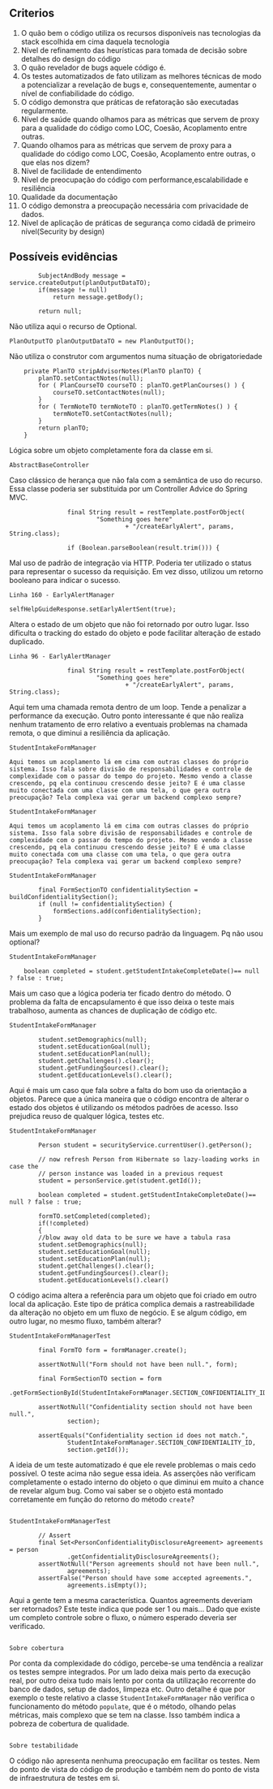 ## Criterios

1. O quão bem o código utiliza os recursos disponíveis nas tecnologias da stack escolhida em cima daquela tecnologia
1. Nível de refinamento das heurísticas para tomada de decisão sobre detalhes do design do código
1. O quão revelador de bugs aquele código é.
1. Os testes automatizados de fato utilizam as melhores técnicas de modo a potencializar a revelação de bugs e, consequentemente, aumentar o nível de confiabilidade do código.
1. O código demonstra que práticas de refatoração são executadas regularmente. 
1. Nível de saúde quando olhamos para as métricas que servem de proxy para a qualidade do código como LOC, Coesão, Acoplamento entre outras.
7. Quando olhamos para as métricas que servem de proxy para a qualidade do código como LOC, Coesão, Acoplamento entre outras, o que elas nos dizem?
8. Nível de facilidade de entendimento
9. Nível de preocupação do código com performance,escalabilidade e resiliência
10. Qualidade da documentação
11. O código demonstra a preocupação necessária com privacidade de dados.
12. Nível de aplicação de práticas de segurança como cidadã de primeiro nível(Security by design)

## Possíveis evidências

```
		SubjectAndBody message = service.createOutput(planOutputDataTO);
		if(message != null)
			return message.getBody();

		return null;
```

Não utiliza aqui o recurso de Optional.

```
PlanOutputTO planOutputDataTO = new PlanOutputTO();
```

Não utiliza o construtor com argumentos numa situação de obrigatoriedade

```
	private PlanTO stripAdvisorNotes(PlanTO planTO) {
		planTO.setContactNotes(null);
		for ( PlanCourseTO courseTO : planTO.getPlanCourses() ) {
			courseTO.setContactNotes(null);
		}
		for ( TermNoteTO termNoteTO : planTO.getTermNotes() ) {
			termNoteTO.setContactNotes(null);
		}
		return planTO;
	}
```

Lógica sobre um objeto completamente fora da classe em si. 

```
AbstractBaseController
```

Caso clássico de herança que não fala com a semântica de uso do recurso. Essa classe poderia ser substituida por um Controller Advice
do Spring MVC.

```
				final String result = restTemplate.postForObject(
						"Something goes here"
								+ "/createEarlyAlert", params, String.class);

				if (Boolean.parseBoolean(result.trim())) {
```

Mal uso de padrão de integração via HTTP. Poderia ter utilizado o status para representar o sucesso da requisição. Em vez disso, utilizou um retorno booleano para indicar o sucesso. 

```
Linha 160 - EarlyAlertManager

selfHelpGuideResponse.setEarlyAlertSent(true);
```

Altera o estado de um objeto que não foi retornado por outro lugar. Isso dificulta o tracking do estado do objeto e pode facilitar alteração de estado duplicado. 

```
Linha 96 - EarlyAlertManager 

				final String result = restTemplate.postForObject(
						"Something goes here"
								+ "/createEarlyAlert", params, String.class);
```

Aqui tem uma chamada remota dentro de um loop. Tende a penalizar a performance da execução. Outro ponto interessante é que não realiza nenhum tratamento de erro relativo a eventuais problemas na chamada remota, o que diminui a resiliência da aplicação. 

```
StudentIntakeFormManager

Aqui temos um acoplamento lá em cima com outras classes do próprio sistema. Isso fala sobre divisão de responsabilidades e controle de complexidade com o passar do tempo do projeto. Mesmo vendo a classe crescendo, pq ela continuou crescendo desse jeito? E é uma classe muito conectada com uma classe com uma tela, o que gera outra preocupação? Tela complexa vai gerar um backend complexo sempre? 

```

```
StudentIntakeFormManager

Aqui temos um acoplamento lá em cima com outras classes do próprio sistema. Isso fala sobre divisão de responsabilidades e controle de complexidade com o passar do tempo do projeto. Mesmo vendo a classe crescendo, pq ela continuou crescendo desse jeito? E é uma classe muito conectada com uma classe com uma tela, o que gera outra preocupação? Tela complexa vai gerar um backend complexo sempre? 

```

```
StudentIntakeFormManager

		final FormSectionTO confidentialitySection = buildConfidentialitySection();
		if (null != confidentialitySection) {
			formSections.add(confidentialitySection);
		}

```

Mais um exemplo de mal uso do recurso padrão da linguagem. Pq não usou optional?

```
StudentIntakeFormManager

    boolean completed = student.getStudentIntakeCompleteDate()== null ? false : true;

```

Mais um caso que a lógica poderia ter ficado dentro do método. O problema da falta de encapsulamento é que isso deixa o teste mais 
trabalhoso, aumenta as chances de duplicação de código etc. 

```
StudentIntakeFormManager

        student.setDemographics(null);
        student.setEducationGoal(null);
        student.setEducationPlan(null);
        student.getChallenges().clear();
        student.getFundingSources().clear();
        student.getEducationLevels().clear();         	

```

Aqui é mais um caso que fala sobre a falta do bom uso da orientação a objetos. Parece que a única maneira que o código encontra de alterar o estado dos objetos é utilizando os métodos padrões de acesso. Isso prejudica reuso de qualquer lógica, testes etc. 

```
StudentIntakeFormManager

		Person student = securityService.currentUser().getPerson();

		// now refresh Person from Hibernate so lazy-loading works in case the
		// person instance was loaded in a previous request
		student = personService.get(student.getId());
		
		boolean completed = student.getStudentIntakeCompleteDate()== null ? false : true;
			
		formTO.setCompleted(completed);
        if(!completed)
        {
        //blow away old data to be sure we have a tabula rasa
        student.setDemographics(null);
        student.setEducationGoal(null);
        student.setEducationPlan(null);
        student.getChallenges().clear();
        student.getFundingSources().clear();
        student.getEducationLevels().clear()

```

O código acima altera a referência para um objeto que foi criado em outro local da aplicação. Este tipo de prática complica demais a rastreabilidade da alteração no objeto em um fluxo de negócio. E se algum código, em outro lugar, no mesmo fluxo, também alterar?

```
StudentIntakeFormManagerTest

		final FormTO form = formManager.create();

		assertNotNull("Form should not have been null.", form);

		final FormSectionTO section = form
				.getFormSectionById(StudentIntakeFormManager.SECTION_CONFIDENTIALITY_ID);

		assertNotNull("Confidentiality section should not have been null.",
				section);

		assertEquals("Confidentiality section id does not match.",
				StudentIntakeFormManager.SECTION_CONFIDENTIALITY_ID,
				section.getId());
```

A ideia de um teste automatizado é que ele revele problemas o mais cedo possível. O teste acima não segue essa ideia. As asserções não verificam completamente o estado interno do objeto o que diminui em muito a chance de revelar algum bug. Como vai saber se o objeto está 
montado corretamente em função do retorno do método ```create```?

```

StudentIntakeFormManagerTest

		// Assert
		final Set<PersonConfidentialityDisclosureAgreement> agreements = person
				.getConfidentialityDisclosureAgreements();
		assertNotNull("Person agreements should not have been null.",
				agreements);
		assertFalse("Person should have some accepted agreements.",
				agreements.isEmpty());
```

Aqui a gente tem a mesma característica. Quantos agreements deveriam ser retornados? Este teste indica que pode ser 1 ou mais... Dado que existe um completo controle sobre o fluxo, o número esperado deveria ser verificado. 

```

Sobre cobertura

```

Por conta da complexidade do código, percebe-se uma tendência a realizar os testes sempre integrados. Por um lado deixa mais perto da execução real, por outro deixa tudo mais lento por conta da utilização recorrente do banco de dados, setup de dados, limpeza etc. 
Outro detalhe é que por exemplo o teste relativo a classe ```StudentIntakeFormManager``` não verifica o funcionamento do método ```populate```, que é o método, olhando pelas métricas, mais complexo que se tem na classe. Isso também indica a pobreza de cobertura de qualidade. 

```

Sobre testabilidade

```

O código não apresenta nenhuma preocupação em facilitar os testes. Nem do ponto de vista do código de produção e também nem do ponto de vista de infraestrutura de testes em si. 



